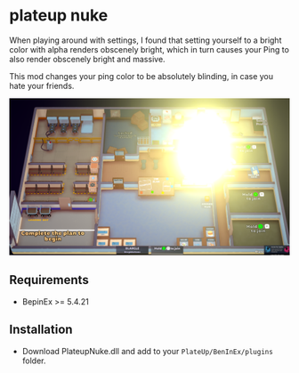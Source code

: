 # plateup nuke

When playing around with settings, I found that setting yourself to a bright color with alpha renders obscenely bright, which in turn causes your Ping to also render obscenely bright and massive.

This mod changes your ping color to be absolutely blinding, in case you hate your friends.

![Preview](./img/preview.png)

## Requirements

* BepinEx >= 5.4.21

## Installation

* Download PlateupNuke.dll and add to your `PlateUp/BenInEx/plugins` folder.
